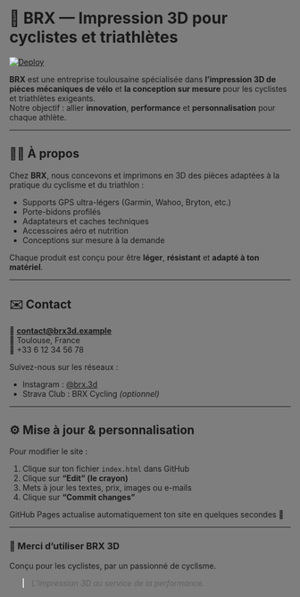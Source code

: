 # 🏁 BRX — Impression 3D pour cyclistes et triathlètes

[![Deploy](https://img.shields.io/badge/🟢%20Site%20en%20ligne-brx3d.github.io-success?style=for-the-badge)](https://brx3d.github.io)

**BRX** est une entreprise toulousaine spécialisée dans **l’impression 3D de pièces mécaniques de vélo** et **la conception sur mesure** pour les cyclistes et triathlètes exigeants.  
Notre objectif : allier **innovation**, **performance** et **personnalisation** pour chaque athlète.

---

## 🚴‍♂️ À propos

Chez **BRX**, nous concevons et imprimons en 3D des pièces adaptées à la pratique du cyclisme et du triathlon :

- Supports GPS ultra-légers (Garmin, Wahoo, Bryton, etc.)
- Porte-bidons profilés
- Adaptateurs et caches techniques
- Accessoires aéro et nutrition
- Conceptions sur mesure à la demande

Chaque produit est conçu pour être **léger**, **résistant** et **adapté à ton matériel**.


<style>
body::before {
  content: "";
  position: fixed;
  top: 0; left: 0; right: 0; bottom: 0;
  background-color: rgba(0, 0, 0, 0.5); /* assombrit le fond */
  z-index: -1;
}
</style>

---

## ✉️ Contact

📧 **contact@brx3d.example**  
📍 Toulouse, France  
📱 +33 6 12 34 56 78  

Suivez-nous sur les réseaux :
- Instagram : [@brx.3d](https://instagram.com/brx.3d)
- Strava Club : BRX Cycling *(optionnel)*

---

## ⚙️ Mise à jour & personnalisation

Pour modifier le site :
1. Clique sur ton fichier `index.html` dans GitHub  
2. Clique sur **“Edit” (le crayon)**  
3. Mets à jour les textes, prix, images ou e-mails  
4. Clique sur **“Commit changes”**  

GitHub Pages actualise automatiquement ton site en quelques secondes 🚀  

---

### 🧡 Merci d’utiliser BRX 3D

Conçu pour les cyclistes, par un passionné de cyclisme.  
> *L’impression 3D au service de la performance.*

